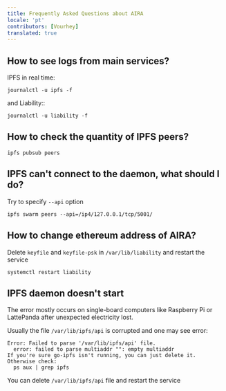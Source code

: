 ```yaml
---
title: Frequently Asked Questions about AIRA 
locale: 'pt' 
contributors: [Vourhey]
translated: true
---
```


## How to see logs from main services?

IPFS in real time:

    journalctl -u ipfs -f

and Liability::

    journalctl -u liability -f

## How to check the quantity of IPFS peers?

    ipfs pubsub peers 

## IPFS can't connect to the daemon, what should I do?

Try to specify `--api` option

    ipfs swarm peers --api=/ip4/127.0.0.1/tcp/5001/

## How to change ethereum address of AIRA?

Delete `keyfile` and `keyfile-psk` in `/var/lib/liability` and restart the service

```
systemctl restart liability
```

## IPFS daemon doesn't start

The error mostly occurs on single-board computers like Raspberry Pi or LattePanda after unexpected electricity lost.

Usually the file `/var/lib/ipfs/api` is corrupted and one may see error:

```
Error: Failed to parse '/var/lib/ipfs/api' file.
  error: failed to parse multiaddr "": empty multiaddr
If you're sure go-ipfs isn't running, you can just delete it.
Otherwise check:
  ps aux | grep ipfs
```

You can delete `/var/lib/ipfs/api` file and restart the service


